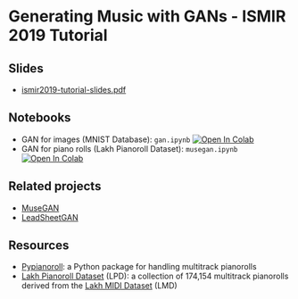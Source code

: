 # Generating Music with GANs - ISMIR 2019 Tutorial

## Slides

- [ismir2019-tutorial-slides.pdf](pdf/ismir2019-tutorial-slides.pdf)

## Notebooks

- GAN for images (MNIST Database): `gan.ipynb` [![Open In Colab](https://colab.research.google.com/assets/colab-badge.svg)](https://colab.research.google.com/github/salu133445/ismir2019tutorial/blob/main/gan.ipynb)
- GAN for piano rolls (Lakh Pianoroll Dataset): `musegan.ipynb` [![Open In Colab](https://colab.research.google.com/assets/colab-badge.svg)](https://colab.research.google.com/github/salu133445/ismir2019tutorial/blob/main/musegan.ipynb)

## Related projects

- [MuseGAN](https://salu133445.github.io/musegan/)
- [LeadSheetGAN](https://liuhaumin.github.io/LeadsheetArrangement/)

## Resources

- [Pypianoroll](https://salu133445.github.io/pypianoroll/): a Python package for handling multitrack pianorolls
- [Lakh Pianoroll Dataset](https://salu133445.github.io/lakh-pianoroll-dataset/) (LPD): a collection of 174,154 multitrack pianorolls derived from the [Lakh MIDI Dataset](https://colinraffel.com/projects/lmd/) (LMD)
